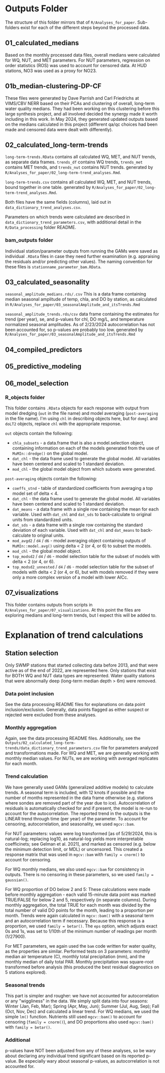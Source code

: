 # Outputs Folder  

The structure of this folder mirrors that of `R/Analyses_for_paper`. Sub-folders exist for each of the different steps beyond the processed data.  


## 01_calculated_medians  

Based on the monthly processed data files, overall medians were calculated for WQ, NUT, and MET parameters. For NUT parameters, regression on order statistics (ROS) was used to account for censored data. At HUD stations, NO3 was used as a proxy for NO23.  



## 01b_median-clustering-DP-CF  

These files were generated by Dave Parrish and Carl Friedrichs at VIMS/CBV NERR based on their PCAs and clustering of overall, long-term water quality medians. They had been working on this clustering before this large synthesis project, and all involved decided the synergy made it worth including in this work. In May 2024, they generated updated outputs based on the medians calculated in this project (different qa/qc choices had been made and censored data were dealt with differently).   


## 02_calculated_long-term-trends  


`long-term-trends.RData` contains all calculated WQ, MET, and NUT trends, as separate data frames. `trends_df` contains WQ trends, `trends_met` contains MET trends, and `trends_nut` contains NUT trends. generated by `R/Analyses_for_paper/02_long-term-trend_analyses.Rmd`.  

`long-term-trends.csv` contains all calculated WQ, MET, and NUT trends, bound together in one table. generated by `R/Analyses_for_paper/02_long-term-trend_analyses.Rmd`.  

Both files have the same fields (columns), laid out in `data_dictionary_trend_analyses.csv`.  

Parameters on which trends were calculated are described in `data_dictionary_trend_parameters.csv`, with additional detail in the `R/Data_processing` folder README.  

### bam_outputs folder  

Individual station/parameter outputs from running the GAMs were saved as individual `.RData` files in case they need further examination (e.g. appraising the residuals and/or predicting other values). The naming convention for these files is `stationname_parameter_bam.RData`.  



## 03_calculated_seasonality  

`seasonal_amplitude_medians.rds/.csv` This is a data frame containing median seasonal amplitude of temp, chla, and DO by station, as calculated in `R/Analyses_for_paper/03_seasonalAmplitude_and_itsTrends.Rmd`  


`seasonal_amplitude_trends.rds/csv` data frame containing the estimates for trend (per year), se, and p-values for chl, DO mg/L, and temperature normalized seasonal amplitudes. As of 2/23/2024 autocorrelation has not been accounted for, so p-values are probably too low. generated by `R/Analyses_for_paper/03_seasonalAmplitude_and_itsTrends.Rmd`  

## 04_compiled_predictors  


## 05_predictive_modeling  


## 06_model_selection  

### R_objects folder  

This folder contains `.RData` objects for each response with output from model dredging (`out` in the file name) and model averaging (`post-averaging` in the file name). I'm using `chl` in describing objects here, but for `domgl` and `doLT2` objects, replace `chl` with the appropriate response.   

`out` objects contain the following:  

-  `chla_subsets` - a data.frame that is also a model.selection object, containing information on each of the models generated from the use of `MuMIn::dredge()` on the global model.  
-  `dat_chl` - the data frame used to generate the global model. All variables have been centered and scaled to 1 standard deviation.    
-  `mod_chl` - the global model object from which subsets were generated.  



`post-averaging` objects contain the following:  

-  `coeffs_stnd` - table of standardized coefficients from averaging a top model set of delta < 4.  
-  `dat_chl` - the data frame used to generate the global model. All variables have been centered and scaled to 1 standard deviation.   
-  `dat_means` - a data frame with a single row containing the mean for each variable. Used with `dat_chl` and `dat_sds` to back-calculate to original units from standardized units.  
-  `dat_sds` - a data frame with a single row containing the standard deviation of each variable. Used with `dat_chl` and `dat_means` to back-calculate to original units.  
-  `mod_avgd2` / `d4` / `d6` - model averaging object containing outputs of `MuMIn::model.avg()` using delta < 2 (or 4, or 6) to subset the models.  
-  `mod_chl` - the global model object.  
-  `top_modsd2` / `d4` / `d6`  - model selection table for the subset of models with delta < 2 (or 4, or 6).  
-  `top_modsd2_unnested` / `d4` / `d6` - model selection table for the subset of models with delta < 2 (or 4, or 6), but with models removed if they were only a more complex version of a model with lower AICc.  


 

## 07_visualizations  

This folder contains outputs from scripts in `R/Analyses_for_paper/07_visualizations`. At this point the files are exploring medians and long-term trends, but I expect this will be added to.  
  

# Explanation of trend calculations  

## Station selection  

Only SWMP stations that started collecting data before 2013, and that were active as of the end of 2022, are represented here. Only stations that exist for BOTH WQ and NUT data types are represented. Water quality stations that were abnormally deep (long-term median depth > 6m) were removed.  

### Data point inclusion  

See the data processing README files for explanations on data point inclusion/exclusion. Generally, data points flagged as either suspect or rejected were excluded from these analyses.  

### Monthly aggregation  

Again, see the data processing README files. Additionally, see the `Outputs/02_calculated_long-term-trends/data_dictionary_trend_parameters.csv` file for parameters analyzed and transformations made. For WQ and MET, we are generally working with monthly median values. For NUTs, we are working with averaged replicates for each month.

### Trend calculation  

We have generally used GAMs (generalized additive models) to calculate trends. A seasonal term is included, with 12 knots if possible and the number of months represented in the data frame otherwise (e.g. stations where sondes are removed part of the year due to ice). Autocorrelation of residuals is automatically checked for and if present, the model is re-run to account for the autocorrelation. The reported trend in the outputs is the LINEAR trend through time (per year) of the parameter. To account for censoring, autocorrelation, and seasonality, we used `mgcv::bam`.    

For NUT parameters: values were log transformed [as of 5/29/2024, this is natural-log; replacing log10, as natural-log yields more interpretable coefficinets; see Gelman et al. 2021], and marked as censored (e.g. below the minimum detection limit, or MDL) or uncensored. This created a response matrix that was used in `mgcv::bam` with `family = cnorm()` to account for censoring.  

For WQ monthly medians, we also used `mgcv::bam` for consistency in outputs. There is no censoring in these parameters, so we used `family = gaussian()`.  

For WQ proportion of DO below 2 and 5: These calculations were made before monthly aggregation - each valid 15-minute data point was marked TRUE/FALSE for below 2 and 5, respectively (in separate columns). During monthly aggregation, the total TRUE for each month was divided by the total number of valid DO points for the month, leading to a proportion per month. Trends were again calculated in `mgcv::bam()` with a seasonal term and an autocorrelation term if necessary. Because this response is a proportion, we used `family = betar()`. The `eps` option, which adjusts exact 0s and 1s, was set to 1/10th of the minimum number of readings per month (1/27900). 

For MET parameters, we again used the `bam` code written for water quality, as the properties are similar. Performed tests on 3 parameters: monthly median air temperature (C), monthly total precipitation (mm), and the monthly median of daily total PAR. Monthly precipitation was square-root transformed before analysis (this produced the best residual diagnostics on 5 stations explored).  


### Seasonal trends  

This part is simpler and rougher: we have not accounted for autocorrelation or any "wiggliness" in the data. We simply split data into four seasons: Winter (Jan, Feb, Mar); Spring (Apr, May, Jun); Summer (Jul, Aug, Sep); Fall (Oct, Nov, Dec) and calculated a linear trend. For WQ medians, we used the simple `lm()` function. Nutrients still used `mgcv::bam()` to account for censoring (`family = cnorm()`), and DO proportions also used `mgcv::bam()` with `family = betar()`.  

### Additional  

p-values have NOT been adjusted from any of these analyses, so be wary about declaring any individual trend significant based on its reported p-value. Be especially wary about seasonal p-values, as autocorrelation is not accounted for.  